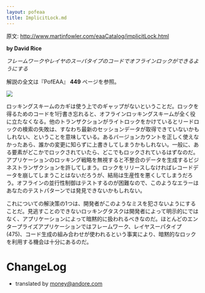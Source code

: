 ```yaml
---
layout: pofeaa
title: ImplicitLock.md
---
```


原文: http://www.martinfowler.com/eaaCatalog/implicitLock.html

**by David Rice**

*フレームワークやレイヤのスーパタイプのコードでオフラインロックができるようにする*

解説の全文は『PofEAA』 **449** ページを参照。

![](http://www.martinfowler.com/eaaCatalog/ImplicitLockSketch.gif)

ロッキングスキームのカギは使う上でのギャップがないということだ。ロックを得るためのコードを1行書き忘れると、オフラインロッキングスキームが全く役に立たなくなる。他のトランザクションがライトロックをかけているとリードロックの検索の失敗は、すなわち最新のセッションデータが取得できていないかもしれない、ということを意味している。あるバージョンカウントを正しく使えなかったあら、誰かの変更に知らずに上書きしてしまうかもしれない。一般に、ある要素がどこかでロックされていたら、どこでもロックされているはずなのだ。アプリケーションのロッキング戦略を無視すると不整合のデータを生成するビジネストランザクションを許してしまう。ロックをリリースしなければレコードデータを崩してしまうことはないだろうが、結局は生産性を悪くしてしまうだろう。オフラインの並行性制御はテストするのが困難なので、このようなエラーはあなたのテストパターンでは発見できないかもしれない。

これについての解決策の1つは、開発者がこのようなミスを犯さないようにすることだ。見逃すことのできないロッキングタスクは開発者によって明示的にではなく、アプリケーションによって暗黙的に扱われるべきなのだ。ほとんどのエンタープライズアプリケーションではフレームワーク、レイヤスーパタイプ(475)、コード生成の組み合わせが使われるという事実により、暗黙的なロックを利用する機会は十分にあるのだ。

# ChangeLog
- translated by money@andore.com
